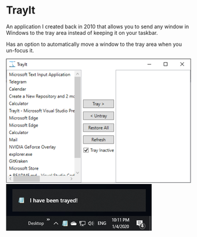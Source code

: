 # TrayIt

An application I created back in 2010 that allows you to send any window in Windows to the tray area instead of keeping it on your taskbar.

Has an option to automatically move a window to the tray area when you un-focus it.

![Screenshot](readme/screenshot.png)
![Screenshot](readme/tray-screenshot.png)